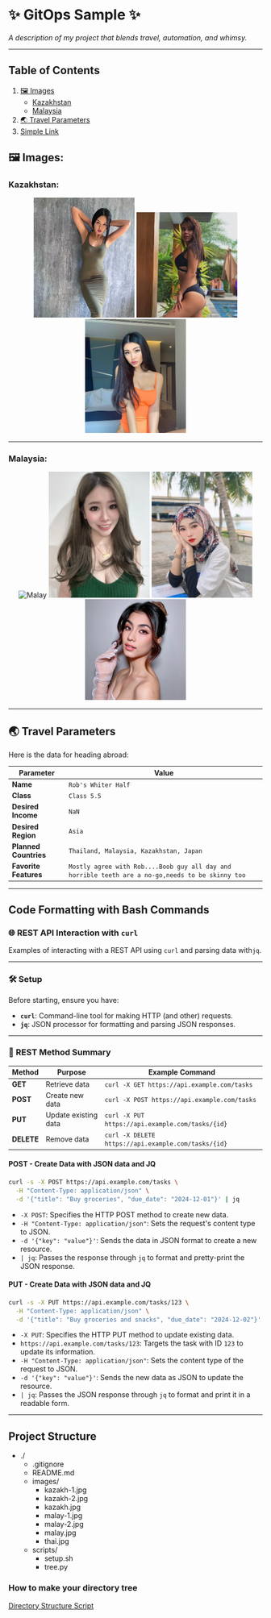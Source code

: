 # ✨ **GitOps Sample** ✨

_A description of my project that blends travel, automation, and whimsy._

---

## Table of Contents
1. [🖼️ Images](#-images)
   - [Kazakhstan](#kazakhstan)
   - [Malaysia](#malaysia)
2. [🌏 Travel Parameters](#-travel-parameters)
3. [Simple Link](#simple-link)

## 🖼️ Images:

### Kazakhstan:

<p align="center">
  <img src="images/kazakh.jpg" alt="kazakh" width="200"/>
  <img src="images/kazakh-1.jpg" alt="kazakh" width="200"/>
  <img src="images/kazakh-2.jpg" alt="kazakh" width="200"/>
</p>


---

### Malaysia:  

<p align="center">
  <img src="https://as1.ftcdn.net/v2/jpg/01/83/57/50/1000_F_183575057_Ds4e51TuR08IasMWY9cgJOhJkT0quSzx.jpg" alt="Malay" width="200"/>
  <img src="images/malay.jpg" alt="Malay" width="200"/>
  <img src="images/malay-1.jpg" alt="Malay" width="200"/>
  <img src="images/malay-2.jpg" alt="Malay" width="200"/>
</p>

---

## 🌏 **Travel Parameters**

Here is the data for heading abroad:

| Parameter          | Value                  |
|--------------------|------------------------|
| **Name**           | `Rob's Whiter Half`   |
| **Class**          | `Class 5.5`           |
| **Desired Income** | `NaN`                 |
| **Desired Region** | `Asia`                |
| **Planned Countries** | `Thailand, Malaysia, Kazakhstan, Japan`|
| **Favorite Features** | `Mostly agree with Rob....Boob guy all day and horrible teeth are a no-go,needs to be skinny too`|

---

## Code Formatting with Bash Commands

### 🌐 REST API Interaction with `curl`

Examples of interacting with a REST API using `curl` and parsing data with`jq`.

---

### 🛠️ Setup
Before starting, ensure you have:
- **`curl`**: Command-line tool for making HTTP (and other) requests.
- **`jq`**: JSON processor for formatting and parsing JSON responses.

---

### 📝 REST Method Summary

| Method     | Purpose              | Example Command                                 |
|------------|----------------------|-----------------------------------------------|
| **GET**    | Retrieve data        | `curl -X GET https://api.example.com/tasks`    |
| **POST**   | Create new data      | `curl -X POST https://api.example.com/tasks`   |
| **PUT**    | Update existing data | `curl -X PUT https://api.example.com/tasks/{id}` |
| **DELETE** | Remove data          | `curl -X DELETE https://api.example.com/tasks/{id}` |

#### **POST** - Create Data with JSON data and JQ
```bash
curl -s -X POST https://api.example.com/tasks \
  -H "Content-Type: application/json" \
  -d '{"title": "Buy groceries", "due_date": "2024-12-01"}' | jq
```

- `-X POST`: Specifies the HTTP POST method to create new data.
- `-H "Content-Type: application/json"`: Sets the request's content type to JSON.
- `-d '{"key": "value"}'`: Sends the data in JSON format to create a new resource.
- `| jq`: Passes the response through `jq` to format and pretty-print the JSON response.



#### **PUT** - Create Data with JSON data and JQ
```bash
curl -s -X PUT https://api.example.com/tasks/123 \
  -H "Content-Type: application/json" \
  -d '{"title": "Buy groceries and snacks", "due_date": "2024-12-02"}' | jq
```

- `-X PUT`: Specifies the HTTP PUT method to update existing data.
- `https://api.example.com/tasks/123`: Targets the task with ID `123` to update its information.
- `-H "Content-Type: application/json"`: Sets the content type of the request to JSON.
- `-d '{"key": "value"}'`: Sends the new data as JSON to update the resource.
- `| jq`: Passes the JSON response through `jq` to format and print it in a readable form.

---

## Project Structure

- ./
    - .gitignore
    - README.md
    - images/
        - kazakh-1.jpg
        - kazakh-2.jpg
        - kazakh.jpg
        - malay-1.jpg
        - malay-2.jpg
        - malay.jpg
        - thai.jpg
    - scripts/
        - setup.sh
        - tree.py

### How to make your directory tree

[Directory Structure Script](./scripts/tree.py)